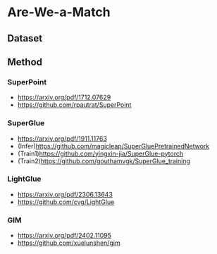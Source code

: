 # Are-We-a-Match
## Dataset
## Method
### SuperPoint
- https://arxiv.org/pdf/1712.07629
- https://github.com/rpautrat/SuperPoint
### SuperGlue
- https://arxiv.org/pdf/1911.11763
- (Infer)https://github.com/magicleap/SuperGluePretrainedNetwork
- (Train1)https://github.com/yingxin-jia/SuperGlue-pytorch
- (Train2)https://github.com/gouthamvgk/SuperGlue_training
### LightGlue
- https://arxiv.org/pdf/2306.13643
- https://github.com/cvg/LightGlue
### GIM
- https://arxiv.org/pdf/2402.11095
- https://github.com/xuelunshen/gim
